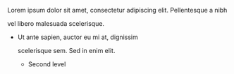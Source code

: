 Lorem ipsum dolor sit amet, consectetur
adipiscing elit. Pellentesque a nibh  

vel libero malesuada scelerisque.

- Ut ante sapien, auctor eu mi at, dignissim
  
  scelerisque sem. Sed in enim elit.
  - Second level
